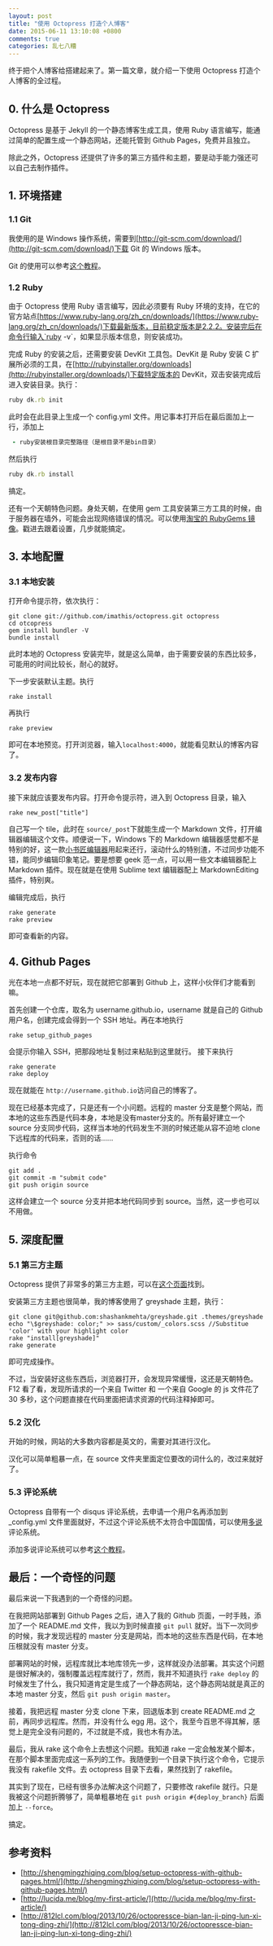 ```yaml
---
layout: post
title: "使用 Octopress 打造个人博客"
date: 2015-06-11 13:10:08 +0800
comments: true
categories: 乱七八糟
---
```


终于把个人博客给搭建起来了。第一篇文章，就介绍一下使用 Octopress 打造个人博客的全过程。


## 0. 什么是 Octopress
Octopress 是基于 Jekyll 的一个静态博客生成工具，使用 Ruby 语言编写，能通过简单的配置生成一个静态网站，还能托管到 Github Pages，免费并且独立。 

除此之外，Octopress 还提供了许多的第三方插件和主题，要是动手能力强还可以自己去制作插件。

## 1. 环境搭建
### 1.1 Git
我使用的是 Windows 操作系统，需要到[http://git-scm.com/download/](http://git-scm.com/download/)下载 Git 的 Windows 版本。

Git 的使用可以参考[这个教程](http://www.liaoxuefeng.com/wiki/0013739516305929606dd18361248578c67b8067c8c017b000)。
<!--more-->
### 1.2 Ruby
由于 Octopress 使用 Ruby 语言编写，因此必须要有 Ruby 环境的支持，在它的官方站点[https://www.ruby-lang.org/zh_cn/downloads/](https://www.ruby-lang.org/zh_cn/downloads/)下载最新版本，目前稳定版本是2.2.2。安装完后在命令行输入`ruby -v`，如果显示版本信息，则安装成功。

完成 Ruby 的安装之后，还需要安装 DevKit 工具包。DevKit 是 Ruby 安装 C 扩展所必须的工具，在[http://rubyinstaller.org/downloads](http://rubyinstaller.org/downloads/)下载特定版本的 DevKit，双击安装完成后进入安装目录。执行：
```ruby
ruby dk.rb init
```
此时会在此目录上生成一个 config.yml 文件。用记事本打开后在最后面加上一行，添加上
```ruby
 - ruby安装根目录完整路径（是根目录不是bin目录）
```
然后执行
```ruby
ruby dk.rb install
```
搞定。

还有一个天朝特色问题。身处天朝，在使用 gem 工具安装第三方工具的时候，由于服务器在墙外，可能会出现网络错误的情况。可以使用[淘宝的 RubyGems 镜像](http://rubyinstaller.org/downloads/)。戳进去跟着设置，几步就能搞定。

## 3. 本地配置
### 3.1 本地安装
打开命令提示符，依次执行：
```
git clone git://github.com/imathis/octopress.git octopress
cd otcopress
gem install bundler -V
bundle install 
```
此时本地的 Octopress 安装完毕，就是这么简单，由于需要安装的东西比较多，可能用的时间比较长，耐心的就好。

下一步安装默认主题。执行
```
rake install
```
再执行
```
rake preview
```
即可在本地预览。打开浏览器，输入`localhost:4000`，就能看见默认的博客内容了。

### 3.2 发布内容
接下来就应该要发布内容。打开命令提示符，进入到 Octopress 目录，输入
```
rake new_post["title"]
```
自己写一个 tile，此时在 `source/_post`下就能生成一个 Markdown 文件，打开编辑器编辑这个文件。顺便说一下，Windows 下的 Markdown 编辑器感觉都不是特别的好，这一款[小书匠编辑器](http://markdown.xiaoshujiang.com/)用起来还行，滚动什么的特别渣，不过同步功能不错，能同步编辑印象笔记。要是想要 geek 范一点，可以用一些文本编辑器配上 Markdown 插件。现在就是在使用 Sublime text 编辑器配上 MarkdownEditing 插件，特别爽。

编辑完成后，执行
```
rake generate
rake preview
```
即可查看新的内容。

## 4. Github Pages
光在本地一点都不好玩，现在就把它部署到 Github 上，这样小伙伴们才能看到嘛。

首先创建一个仓库，取名为 username.github.io，username 就是自己的 Github 用户名，创建完成会得到一个 SSH 地址。再在本地执行
```
rake setup_github_pages
```
会提示你输入 SSH，把那段地址复制过来粘贴到这里就行。
接下来执行
```
rake generate
rake deploy
```
现在就能在 `http://username.github.io`访问自己的博客了。

现在已经基本完成了，只是还有一个小问题。远程的 master 分支是整个网站，而本地的这些东西是代码本身，本地是没有master分支的。所有最好建立一个 source 分支同步代码，这样当本地的代码发生不测的时候还能从容不迫地 clone 下远程库的代码来，否则的话……

执行命令
```
git add .
git commit -m "submit code"
git push origin source
```
这样会建立一个 source 分支并把本地代码同步到 source。当然，这一步也可以不用做。

## 5. 深度配置
### 5.1 第三方主题
Octopress 提供了非常多的第三方主题，可以在[这个页面](https://github.com/imathis/octopress/wiki/3rd-Party-Octopress-Themes)找到。

安装第三方主题也很简单，我的博客使用了 greyshade 主题，执行：
```
git clone git@github.com:shashankmehta/greyshade.git .themes/greyshade
echo "\$greyshade: color;" >> sass/custom/_colors.scss //Substitue 'color' with your highlight color
rake "install[greyshade]"
rake generate
```
即可完成操作。

不过，当安装好这些东西后，浏览器打开，会发现异常缓慢，这还是天朝特色。F12 看了看，发现所请求的一个来自 Twitter 和 一个来自 Google 的 js 文件花了 30 多秒，这个问题直接在代码里面把请求资源的代码注释掉即可。

### 5.2 汉化
开始的时候，网站的大多数内容都是英文的，需要对其进行汉化。

汉化可以简单粗暴一点，在 source 文件夹里面定位要改的词什么的，改过来就好了。

### 5.3 评论系统
Octopress 自带有一个 disqus 评论系统，去申请一个用户名再添加到 _config.yml 文件里面就好，不过这个评论系统不太符合中国国情，可以使用[多说](http://duoshuo.com/)评论系统。

添加多说评论系统可以参考[这个教程](http://havee.me/internet/2013-02/add-duoshuo-commemt-system-into-octopress.html)。

## 最后：一个奇怪的问题

最后来说一下我遇到的一个奇怪的问题。

在我把网站部署到 Github Pages 之后，进入了我的 Github 页面，一时手贱，添加了一个 README.md 文件，我以为到时候直接  `git pull`  就好。当下一次同步的时候，我才发现远程的 master 分支是网站，而本地的这些东西是代码，在本地压根就没有 master 分支。

部署网站的时候，远程库就比本地库领先一步，这样就没办法部署。其实这个问题是很好解决的，强制覆盖远程库就行了，然而，我并不知道执行 `rake deploy` 的时候发生了什么，我只知道肯定是生成了一个静态网站，这个静态网站就是真正的本地 master 分支，然后 `git push origin master`。

接着，我把远程 master 分支 clone 下来，回退版本到 create README.md 之前，再同步远程库。然而，并没有什么 egg 用。这个，我至今百思不得其解，感觉上是完全没有问题的，不过就是不成，我也木有办法。

最后，我从 rake 这个命令上去想这个问题。我知道 rake 一定会触发某个脚本，在那个脚本里面完成这一系列的工作。我随便到一个目录下执行这个命令，它提示我没有 rakefile 文件。去 octopress 目录下去看，果然找到了 rakefile。

其实到了现在，已经有很多办法解决这个问题了，只要修改 rakefile 就行。只是我被这个问题折腾够了，简单粗暴地在 `git push origin #{deploy_branch}` 后面加上 `--force`。

搞定。

## 参考资料
- [http://shengmingzhiqing.com/blog/setup-octopress-with-github-pages.html/](http://shengmingzhiqing.com/blog/setup-octopress-with-github-pages.html/)
- [http://lucida.me/blog/my-first-article/](http://lucida.me/blog/my-first-article/)
- [http://812lcl.com/blog/2013/10/26/octopressce-bian-lan-ji-ping-lun-xi-tong-ding-zhi/](http://812lcl.com/blog/2013/10/26/octopressce-bian-lan-ji-ping-lun-xi-tong-ding-zhi/)